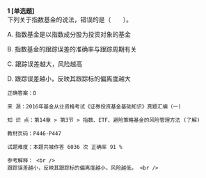 **1 [单选题]**  <br />
下列关于指数基金的说法，错误的是（　　）。 

A. 指数基金是以指数成分股为投资对象的基金

B. 指数基金的跟踪误差的准确率与跟踪周期有关

C. 跟踪误差越大，风险越高

D. 跟踪误差越小，反映其跟踪标的偏离度越大 

```
正确答案：D

来 源：2016年基金从业资格考试《证券投资基金基础知识》真题汇编（一)

知 识 点：第14章 > 第3节 > 指数、ETF、避险策略基金的风险管理方法 (了解)

教材页码：P446-P447

试题难度：本题共被作答 6036 次 正确率 91 %

参考解释： <br />
跟踪误差越小，反映其跟踪标的偏离度越小，风险越低。 <br />

```

